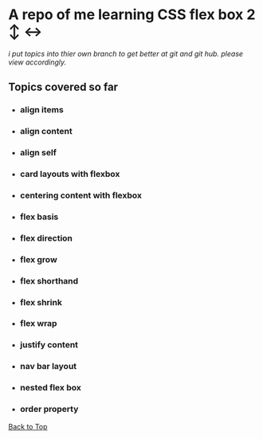 <a name="custom_anchor_name"></a>

# A repo of me learning CSS flex box 2 :arrow_up_down: :left_right_arrow:

_i put topics into thier own branch to get better at git and git hub. please view accordingly._

## Topics covered so far

- ### align items
- ### align content
- ### align self
- ### card layouts with flexbox
- ### centering content with flexbox
- ### flex basis
- ### flex direction
- ### flex grow
- ### flex shorthand
- ### flex shrink
- ### flex wrap
- ### justify content
- ### nav bar layout
- ### nested flex box
- ### order property 

[Back to Top](#custom_anchor_name)
